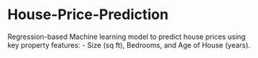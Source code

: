# House-Price-Prediction
Regression-based Machine learning model to predict house prices using key property features: - Size (sq ft), Bedrooms, and Age of House (years).
